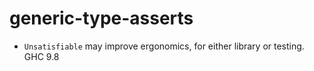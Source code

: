 # generic-type-asserts
* `Unsatisfiable` may improve ergonomics, for either library or testing. GHC 9.8
